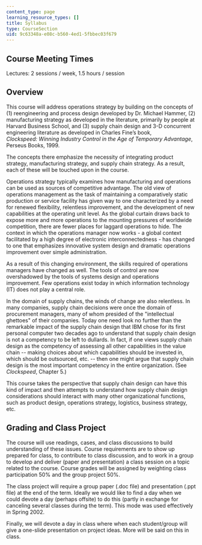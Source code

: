 ```yaml
---
content_type: page
learning_resource_types: []
title: Syllabus
type: CourseSection
uid: 9c63348a-e08c-b560-4ed1-5fbbec03f679
---
```


Course Meeting Times
--------------------

Lectures: 2 sessions / week, 1.5 hours / session

Overview
--------

This course will address operations strategy by building on the concepts of (1) reengineering and process design developed by Dr. Michael Hammer, (2) manufacturing strategy as developed in the literature, primarily by people at Harvard Business School, and (3) supply chain design and 3-D concurrent engineering literature as developed in Charles Fine’s book, _Clockspeed: Winning Industry Control in the Age of Temporary Advantage_, Perseus Books, 1999.

The concepts there emphasize the necessity of integrating product strategy, manufacturing strategy, and supply chain strategy. As a result, each of these will be touched upon in the course.

Operations strategy typically examines how manufacturing and operations can be used as sources of competitive advantage. The old view of operations management as the task of maintaining a comparatively static production or service facility has given way to one characterized by a need for renewed flexibility, relentless improvement, and the development of new capabilities at the operating unit level. As the global curtain draws back to expose more and more operations to the mounting pressures of worldwide competition, there are fewer places for laggard operations to hide. The context in which the operations manager now works - a global context facilitated by a high degree of electronic interconnectedness - has changed to one that emphasizes innovative system design and dramatic operations improvement over simple administration.

As a result of this changing environment, the skills required of operations managers have changed as well. The tools of control are now overshadowed by the tools of systems design and operations improvement. Few operations exist today in which information technology (IT) does not play a central role.

In the domain of supply chains, the winds of change are also relentless. In many companies, supply chain decisions were once the domain of procurement managers, many of whom presided of the "intellectual ghettoes" of their companies. Today one need look no further than the remarkable impact of the supply chain design that IBM chose for its first personal computer two decades ago to understand that supply chain design is not a competency to be left to dullards. In fact, if one views supply chain design as the competency of assessing all other capabilities in the value chain -- making choices about which capabilities should be invested in, which should be outsourced, etc. -- then one might argue that supply chain design is the most important competency in the entire organization. (See _Clockspeed_, Chapter 5.)

This course takes the perspective that supply chain design can have this kind of impact and then attempts to understand how supply chain design considerations should interact with many other organizational functions, such as product design, operations strategy, logistics, business strategy, etc.

Grading and Class Project
-------------------------

The course will use readings, cases, and class discussions to build understanding of these issues. Course requirements are to show up prepared for class, to contribute to class discussion, and to work in a group to develop and deliver (paper and presentation) a class session on a topic related to the course. Course grades will be assigned by weighting class participation 50% and the group project 50%.

The class project will require a group paper (.doc file) and presentation (.ppt file) at the end of the term. Ideally we would like to find a day when we could devote a day (perhaps offsite) to do this (partly in exchange for canceling several classes during the term). This mode was used effectively in Spring 2002. 

Finally, we will devote a day in class where when each student/group will give a one-slide presentation on project ideas. More will be said on this in class.